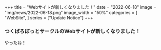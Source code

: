 +++
title = "Webサイトが新しくなりました！"
date = "2022-06-18"
image = "img/news/2022-06-18.png"
image_width = "50%"
categories = [
    "WebSite",
]
series = ["Update Notice"]
+++

### つくばろぼっとサークルのWebサイトが新しくなりました！
やったね！
